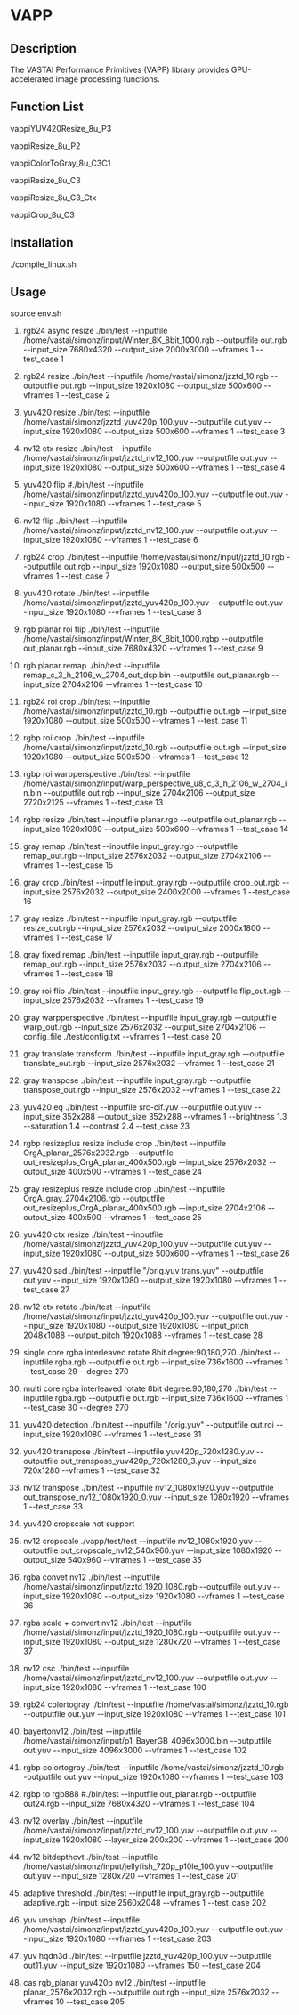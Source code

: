 # VAPP

## Description

The VASTAI Performance Primitives (VAPP) library provides GPU-accelerated image processing functions.

## Function List

vappiYUV420Resize_8u_P3

vappiResize_8u_P2

vappiColorToGray_8u_C3C1

vappiResize_8u_C3

vappiResize_8u_C3_Ctx

vappiCrop_8u_C3

## Installation

./compile_linux.sh

## Usage

source env.sh

1. rgb24 async resize
./bin/test --inputfile /home/vastai/simonz/input/Winter_8K_8bit_1000.rgb --outputfile out.rgb --input_size 7680x4320 --output_size 2000x3000 --vframes 1 --test_case 1

2. rgb24 resize
./bin/test --inputfile /home/vastai/simonz/jzztd_10.rgb --outputfile out.rgb --input_size 1920x1080 --output_size 500x600 --vframes 1 --test_case 2

3. yuv420 resize
./bin/test --inputfile /home/vastai/simonz/jzztd_yuv420p_100.yuv --outputfile out.yuv --input_size 1920x1080 --output_size 500x600 --vframes 1 --test_case 3

4. nv12 ctx resize
./bin/test --inputfile /home/vastai/simonz/input/jzztd_nv12_100.yuv --outputfile out.yuv --input_size 1920x1080 --output_size 500x600 --vframes 1 --test_case 4

5. yuv420 flip
#./bin/test --inputfile /home/vastai/simonz/input/jzztd_yuv420p_100.yuv --outputfile out.yuv --input_size 1920x1080 --vframes 1 --test_case 5

6. nv12 flip
./bin/test --inputfile /home/vastai/simonz/input/jzztd_nv12_100.yuv --outputfile out.yuv --input_size 1920x1080 --vframes 1 --test_case 6

7. rgb24 crop
./bin/test --inputfile /home/vastai/simonz/input/jzztd_10.rgb --outputfile out.rgb --input_size 1920x1080 --output_size 500x500 --vframes 1 --test_case 7

8. yuv420 rotate
./bin/test --inputfile /home/vastai/simonz/input/jzztd_yuv420p_100.yuv --outputfile out.yuv --input_size 1920x1080 --vframes 1 --test_case 8

9. rgb planar roi flip
./bin/test --inputfile /home/vastai/simonz/input/Winter_8K_8bit_1000.rgbp --outputfile out_planar.rgb --input_size 7680x4320   --vframes 1 --test_case 9

10. rgb planar remap
./bin/test --inputfile remap_c_3_h_2106_w_2704_out_dsp.bin --outputfile out_planar.rgb --input_size 2704x2106   --vframes 1 --test_case 10

11. rgb24 roi crop
./bin/test --inputfile /home/vastai/simonz/input/jzztd_10.rgb --outputfile out.rgb --input_size 1920x1080 --output_size 500x500 --vframes 1 --test_case 11

12. rgbp roi crop
./bin/test --inputfile /home/vastai/simonz/input/jzztd_10.rgb --outputfile out.rgb --input_size 1920x1080 --output_size 500x500 --vframes 1 --test_case 12

13. rgbp roi warpperspective
./bin/test --inputfile /home/vastai/simonz/input/warp_perspective_u8_c_3_h_2106_w_2704_in.bin --outputfile out.rgb --input_size 2704x2106 --output_size 2720x2125 --vframes 1 --test_case 13

14. rgbp resize
./bin/test --inputfile planar.rgb --outputfile out_planar.rgb --input_size 1920x1080 --output_size 500x600 --vframes 1 --test_case 14

15. gray remap
./bin/test --inputfile input_gray.rgb --outputfile remap_out.rgb --input_size 2576x2032 --output_size 2704x2106  --vframes 1 --test_case 15

16. gray crop
./bin/test --inputfile input_gray.rgb  --outputfile crop_out.rgb --input_size 2576x2032 --output_size 2400x2000 --vframes 1 --test_case 16

17. gray resize
./bin/test --inputfile input_gray.rgb  --outputfile resize_out.rgb --input_size 2576x2032 --output_size 2000x1800 --vframes 1 --test_case 17

18. gray fixed remap
./bin/test --inputfile input_gray.rgb --outputfile remap_out.rgb --input_size 2576x2032 --output_size 2704x2106  --vframes 1 --test_case 18

19. gray roi flip
./bin/test --inputfile input_gray.rgb --outputfile flip_out.rgb --input_size 2576x2032 --vframes 1 --test_case 19

20. gray warpperspective
./bin/test --inputfile input_gray.rgb --outputfile warp_out.rgb --input_size 2576x2032 --output_size 2704x2106 --config_file ./test/config.txt --vframes 1 --test_case 20

21. gray translate transform
./bin/test --inputfile input_gray.rgb --outputfile translate_out.rgb --input_size 2576x2032 --vframes 1 --test_case 21

22. gray transpose
./bin/test --inputfile input_gray.rgb --outputfile transpose_out.rgb --input_size 2576x2032 --vframes 1 --test_case 22

23. yuv420 eq
./bin/test --inputfile src-cif.yuv --outputfile out.yuv --input_size 352x288 --output_size 352x288 --vframes 1 --brightness 1.3 --saturation 1.4 --contrast 2.4  --test_case 23

24. rgbp resizeplus resize include crop
./bin/test --inputfile OrgA_planar_2576x2032.rgb --outputfile out_resizeplus_OrgA_planar_400x500.rgb --input_size 2576x2032 --output_size 400x500 --vframes 1 --test_case 24

25. gray resizeplus resize include crop
./bin/test --inputfile OrgA_gray_2704x2106.rgb --outputfile out_resizeplus_OrgA_planar_400x500.rgb --input_size 2704x2106 --output_size 400x500 --vframes 1 --test_case 25

26. yuv420 ctx  resize
./bin/test --inputfile /home/vastai/simonz/jzztd_yuv420p_100.yuv --outputfile out.yuv --input_size 1920x1080 --output_size 500x600 --vframes 1 --test_case 26

27. yuv420 sad
./bin/test --inputfile "/orig.yuv trans.yuv" --outputfile out.yuv --input_size 1920x1080 --output_size 1920x1080 --vframes 1  --test_case 27

28. nv12 ctx rotate
./bin/test --inputfile /home/vastai/simonz/input/jzztd_yuv420p_100.yuv --outputfile out.yuv --input_size 1920x1080 --output_size 1920x1080 --input_pitch 2048x1088 --output_pitch 1920x1088 --vframes 1 --test_case 28

29. single core rgba interleaved rotate 8bit degree:90,180,270
./bin/test --inputfile rgba.rgb --outputfile out.rgb --input_size 736x1600 --vframes 1 --test_case 29 --degree 270

30. multi core rgba interleaved rotate 8bit degree:90,180,270
./bin/test --inputfile rgba.rgb --outputfile out.rgb --input_size 736x1600 --vframes 1 --test_case 30 --degree 270

31. yuv420 detection
./bin/test --inputfile "/orig.yuv" --outputfile out.roi --input_size 1920x1080 --vframes 1  --test_case 31

32. yuv420 transpose
./bin/test --inputfile yuv420p_720x1280.yuv --outputfile out_transpose_yuv420p_720x1280_3.yuv --input_size 720x1280 --vframes 1 --test_case 32

33. nv12 transpose
./bin/test --inputfile nv12_1080x1920.yuv --outputfile out_transpose_nv12_1080x1920_0.yuv --input_size 1080x1920 --vframes 1 --test_case 33

34. yuv420 cropscale not support

35. nv12 cropscale
./vapp/test/test --inputfile nv12_1080x1920.yuv --outputfile out_cropscale_nv12_540x960.yuv --input_size 1080x1920 --output_size 540x960 --vframes 1 --test_case 35

36. rgba convet nv12
./bin/test --inputfile /home/vastai/simonz/input/jzztd_1920_1080.rgb --outputfile out.yuv --input_size 1920x1080 --output_size 1920x1080 --vframes 1 --test_case 36

37. rgba scale + convert nv12
./bin/test --inputfile /home/vastai/simonz/input/jzztd_1920_1080.rgb --outputfile out.yuv --input_size 1920x1080 --output_size 1280x720  --vframes 1 --test_case 37

100. nv12 csc
./bin/test --inputfile /home/vastai/simonz/input/jzztd_nv12_100.yuv --outputfile out.yuv --input_size 1920x1080 --vframes 1 --test_case 100

101. rgb24 colortogray
./bin/test --inputfile /home/vastai/simonz/jzztd_10.rgb --outputfile out.yuv --input_size 1920x1080 --vframes 1 --test_case 101

102. bayertonv12
./bin/test --inputfile /home/vastai/simonz/input/p1_BayerGB_4096x3000.bin --outputfile out.yuv --input_size 4096x3000   --vframes 1 --test_case 102

103. rgbp colortogray
./bin/test --inputfile /home/vastai/simonz/jzztd_10.rgb --outputfile out.yuv --input_size 1920x1080 --vframes 1 --test_case 103

104. rgbp to rgb888
#./bin/test --inputfile out_planar.rgb --outputfile out24.rgb --input_size 7680x4320 --vframes 1 --test_case 104

200. nv12 overlay
./bin/test --inputfile /home/vastai/simonz/input/jzztd_nv12_100.yuv --outputfile out.yuv --input_size 1920x1080 --layer_size 200x200 --vframes 1 --test_case 200

201. nv12 bitdepthcvt
./bin/test --inputfile /home/vastai/simonz/input/jellyfish_720p_p10le_100.yuv --outputfile out.yuv --input_size 1280x720 --vframes 1 --test_case 201

202. adaptive threshold
./bin/test --inputfile input_gray.rgb --outputfile adaptive.rgb --input_size 2560x2048 --vframes 1 --test_case 202

203. yuv unshap
./bin/test --inputfile /home/vastai/simonz/input/jzztd_yuv420p_100.yuv --outputfile out.yuv --input_size 1920x1080 --vframes 1 --test_case 203

204. yuv hqdn3d
 ./bin/test --inputfile jzztd_yuv420p_100.yuv --outputfile out11.yuv --input_size 1920x1080 --vframes 150 --test_case 204

205. cas rgb_planar yuv420p nv12
 ./bin/test --inputfile planar_2576x2032.rgb --outputfile out.rgb --input_size 2576x2032 --vframes 10 --test_case 205
